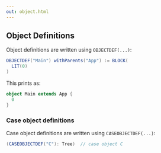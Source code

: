 ```yaml
---
out: object.html
---
```


Object Definitions
------------------

Object definitions are written using `OBJECTDEF(...)`:

```scala
OBJECTDEF("Main") withParents("App") := BLOCK(
  LIT(0)
)
```

This prints as:

```scala
object Main extends App {
  0
}
```

### Case object definitions

Case object definitions are written using `CASEOBJECTDEF(...)`:

```scala
(CASEOBJECTDEF("C"): Tree)  // case object C
```
